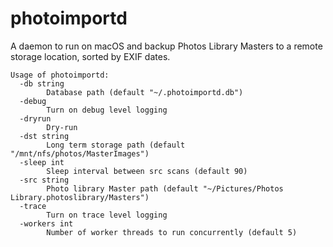 # photoimportd

A daemon to run on macOS and backup Photos Library Masters to a remote storage location, sorted by EXIF dates.

```
Usage of photoimportd:
  -db string
    	Database path (default "~/.photoimportd.db")
  -debug
    	Turn on debug level logging
  -dryrun
    	Dry-run
  -dst string
    	Long term storage path (default "/mnt/nfs/photos/MasterImages")
  -sleep int
    	Sleep interval between src scans (default 90)
  -src string
    	Photo library Master path (default "~/Pictures/Photos Library.photoslibrary/Masters")
  -trace
    	Turn on trace level logging
  -workers int
    	Number of worker threads to run concurrently (default 5)
```